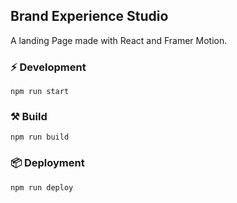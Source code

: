 ## Brand Experience Studio
A landing Page made with React and Framer Motion.

### ⚡️ Development
```
npm run start
```

### ⚒️ Build
```
npm run build
```

### 📦 Deployment
```
npm run deploy
```